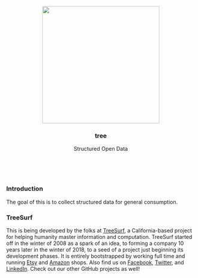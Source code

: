 
<br/>
<br/>
<br/>
<br/>
<br/>
<br/>
<br/>

<p align='center'>
  <img src='https://github.com/teamtreesurf/tree/blob/make/view/tree.svg?raw=true' height='312'>
</p>

<h3 align='center'>tree</h3>
<p align='center'>
  Structured Open Data
</p>

<br/>
<br/>
<br/>

### Introduction

The goal of this is to collect structured data for general consumption.

### TreeSurf

This is being developed by the folks at [TreeSurf](https://drum.work), a California-based project for helping humanity master information and computation. TreeSurf started off in the winter of 2008 as a spark of an idea, to forming a company 10 years later in the winter of 2018, to a seed of a project just beginning its development phases. It is entirely bootstrapped by working full time and running [Etsy](https://etsy.com/shop/mountbuild) and [Amazon](https://www.amazon.com/s?rh=p_27%3AMount+Build) shops. Also find us on [Facebook](https://www.facebook.com/teamtreesurf), [Twitter](https://twitter.com/teamtreesurf), and [LinkedIn](https://www.linkedin.com/company/teamtreesurf). Check out our other GitHub projects as well!
